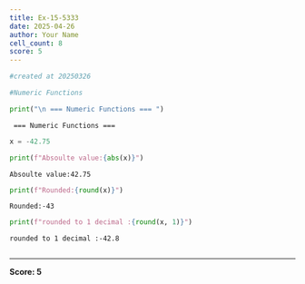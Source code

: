 ```yaml
---
title: Ex-15-5333
date: 2025-04-26
author: Your Name
cell_count: 8
score: 5
---
```


```python
#created at 20250326
```


```python
#Numeric Functions
```


```python
print("\n === Numeric Functions === ")
```

    
     === Numeric Functions === 



```python
x = -42.75
```


```python
print(f"Absoulte value:{abs(x)}")
```

    Absoulte value:42.75



```python
print(f"Rounded:{round(x)}")
```

    Rounded:-43



```python
print(f"rounded to 1 decimal :{round(x, 1)}")
```

    rounded to 1 decimal :-42.8



```python

```


---
**Score: 5**